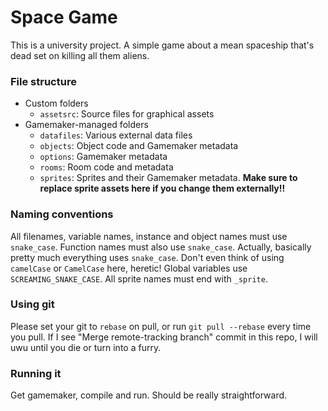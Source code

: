 # Space Game
This is a university project. A simple game about a mean spaceship that's dead set on killing all them aliens.
### File structure
- Custom folders
   - `assetsrc`: Source files for graphical assets
- Gamemaker-managed folders
   - `datafiles`: Various external data files
   - `objects`: Object code and Gamemaker metadata
   - `options`: Gamemaker metadata
   - `rooms`: Room code and metadata
   - `sprites`: Sprites and their Gamemaker metadata. **Make sure to replace sprite assets here if you change them externally!!**
### Naming conventions
All filenames, variable names, instance and object names must use `snake_case`.
Function names must also use `snake_case`.
Actually, basically pretty much everything uses `snake_case`. Don't even think of using `camelCase` or `CamelCase` here, heretic!
Global variables use `SCREAMING_SNAKE_CASE`.
All sprite names must end with `_sprite`.
### Using git
Please set your git to `rebase` on pull, or run `git pull --rebase` every time you pull. If I see "Merge remote-tracking branch" commit in this repo, I will uwu until you die or turn into a furry.
### Running it
Get gamemaker, compile and run. Should be really straightforward.
